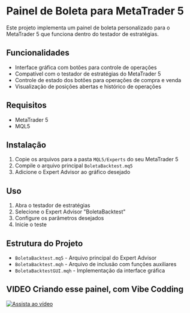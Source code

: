 # Painel de Boleta para MetaTrader 5

Este projeto implementa um painel de boleta personalizado para o MetaTrader 5 que funciona dentro do testador de estratégias.

## Funcionalidades

- Interface gráfica com botões para controle de operações
- Compatível com o testador de estratégias do MetaTrader 5
- Controle de estado dos botões para operações de compra e venda
- Visualização de posições abertas e histórico de operações

## Requisitos

- MetaTrader 5
- MQL5

## Instalação

1. Copie os arquivos para a pasta `MQL5/Experts` do seu MetaTrader 5
2. Compile o arquivo principal `BoletaBacktest.mq5`
3. Adicione o Expert Advisor ao gráfico desejado

## Uso

1. Abra o testador de estratégias
2. Selecione o Expert Advisor "BoletaBacktest"
3. Configure os parâmetros desejados
4. Inicie o teste

## Estrutura do Projeto

- `BoletaBacktest.mq5` - Arquivo principal do Expert Advisor
- `BoletaBacktest.mqh` - Arquivo de inclusão com funções auxiliares
- `BoletaBacktestGUI.mqh` - Implementação da interface gráfica

## VIDEO Criando esse painel, com Vibe Codding

 [![Assista ao vídeo](https://img.youtube.com/vi/buL0AGvEkVU/0.jpg)](https://youtube.com/live/buL0AGvEkVU)
